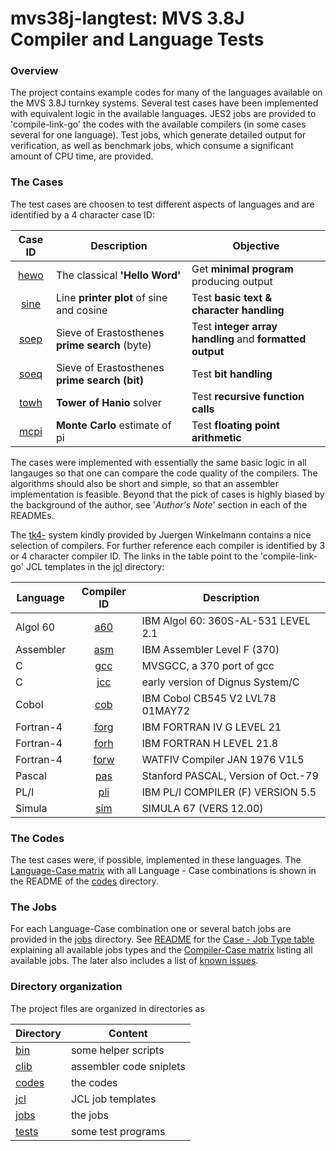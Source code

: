 # mvs38j-langtest: MVS 3.8J Compiler and Language Tests

### Overview
The project contains example codes for many of the languages available
on the MVS 3.8J turnkey systems. Several test cases have been implemented
with equivalent logic in the available languages.
JES2 jobs are provided to 'compile-link-go' the codes with the available
compilers (in some cases several for one language). Test jobs, which
generate detailed output for verification, as well as benchmark jobs,
which consume a significant amount of CPU time, are provided.

### The Cases
The test cases are choosen to test different aspects of languages and
are identified by a 4 character case ID:

| Case ID | Description | Objective |
| :-----: | ----------- | --------- |
| [hewo](codes/README_hewo.md) | The classical **'Hello Word'** | Get **minimal program** producing output |
| [sine](codes/README_sine.md) | Line **printer plot** of sine and cosine | Test **basic text & character handling** |
| [soep](codes/README_soep.md) | Sieve of Erastosthenes **prime search** (byte) | Test **integer array handling** and **formatted output** |
| [soeq](codes/README_soeq.md) | Sieve of Erastosthenes **prime search (bit)** | Test **bit handling** |
| [towh](codes/README_towh.md) | **Tower of Hanio** solver | Test **recursive function calls** |
| [mcpi](codes/README_mcpi.md) | **Monte Carlo** estimate of pi | Test **floating point arithmetic** |

The cases were implemented with essentially the same basic logic in all
langauges so that one can compare the code quality of the compilers.
The algorithms should also be short and simple, so that an assembler
implementation is feasible. Beyond that the pick of cases is highly
biased by the background of the author, see '_Author's Note_' section
in each of the READMEs.

The [tk4-](http://wotho.ethz.ch/tk4-/) system kindly provided by Juergen
Winkelmann contains a nice selection of compilers.
For further reference each compiler is identified by 3 or 4 character
compiler ID.
The links in the table point to the 'compile-link-go' JCL templates in
the [jcl](jcl) directory:

| Language  | Compiler ID | Description |
| --------- | :---------: | ----------- |
| Algol 60  | [a60](jcl/job_a60_clg.JESI) | IBM Algol 60: 360S-AL-531 LEVEL 2.1 |
| Assembler | [asm](jcl/job_asm_clg.JESI) | IBM Assembler Level F (370) |
| C         | [gcc](jcl/job_gcc_clg.JESI) | MVSGCC, a 370 port of gcc |
| C         | [jcc](jcl/job_jcc_clg.JESI) | early version of Dignus System/C |
| Cobol     | [cob](jcl/job_cob_clg.JESI) | IBM Cobol CB545 V2 LVL78 01MAY72 |
| Fortran-4 | [forg](jcl/job_forg_clg.JESI) | IBM FORTRAN IV G LEVEL  21 |
| Fortran-4 | [forh](jcl/job_forh_clg.JESI) | IBM FORTRAN H LEVEL 21.8 |
| Fortran-4 | [forw](jcl/job_forw_clg.JESI) | WATFIV Compiler JAN 1976 V1L5 |
| Pascal    | [pas](jcl/job_pas_clg.JESI) | Stanford PASCAL, Version of Oct.-79 |
| PL/I      | [pli](jcl/job_pli_clg.JESI) | IBM PL/I COMPILER (F) VERSION 5.5 |
| Simula    | [sim](jcl/job_sim_clg.JESI) | SIMULA 67 (VERS 12.00) |

### The Codes
The test cases were, if possible, implemented in these languages.
The [Language-Case matrix](codes/README.md) with all Language - Case
combinations is shown in the README of the [codes](codes) directory.

### The Jobs
For each Language-Case combination one or several batch jobs are provided
in the [jobs](jobs) directory. See
[README](jobs/README.md) for the 
[Case - Job Type table](jobs/README.md#user-content-types) explaining
all available jobs types and the 
[Compiler-Case matrix](jobs/README.md#user-content-jobs) listing all
available jobs. The later also includes a list of
[known issues](jobs/README.md#user-content-issues).


### Directory organization
The project files are organized in directories as

| Directory | Content |
| --------- | ------- |
| [bin](bin)     | some helper scripts |
| [clib](clib)   | assembler code sniplets  |
| [codes](codes) | the codes |
| [jcl](jcl)     | JCL job templates |
| [jobs](jobs)   | the jobs |
| [tests](tests) | some test programs |
